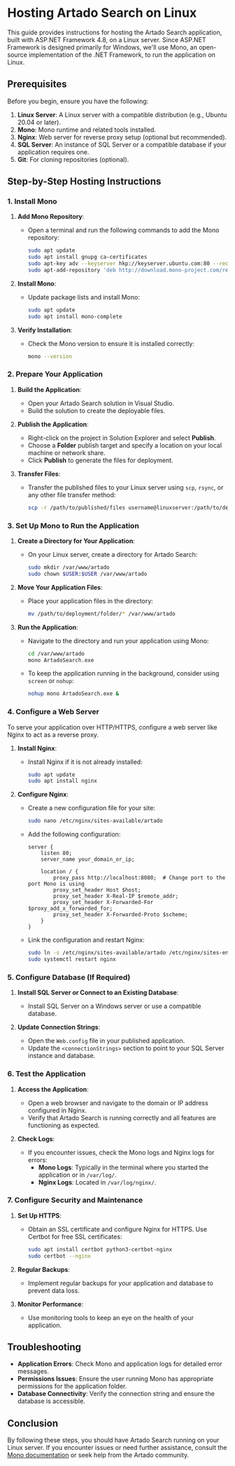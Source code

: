 # Hosting Artado Search on Linux

This guide provides instructions for hosting the Artado Search application, built with ASP.NET Framework 4.8, on a Linux server. Since ASP.NET Framework is designed primarily for Windows, we'll use Mono, an open-source implementation of the .NET Framework, to run the application on Linux.

## Prerequisites

Before you begin, ensure you have the following:

1. **Linux Server**: A Linux server with a compatible distribution (e.g., Ubuntu 20.04 or later).
2. **Mono**: Mono runtime and related tools installed.
3. **Nginx**: Web server for reverse proxy setup (optional but recommended).
4. **SQL Server**: An instance of SQL Server or a compatible database if your application requires one.
5. **Git**: For cloning repositories (optional).

## Step-by-Step Hosting Instructions

### 1. Install Mono

1. **Add Mono Repository**:
   - Open a terminal and run the following commands to add the Mono repository:
     ```bash
     sudo apt update
     sudo apt install gnupg ca-certificates
     sudo apt-key adv --keyserver hkp://keyserver.ubuntu.com:80 --recv-keys 0x0x0
     sudo apt-add-repository 'deb http://download.mono-project.com/repo/ubuntu stable main'
     ```

2. **Install Mono**:
   - Update package lists and install Mono:
     ```bash
     sudo apt update
     sudo apt install mono-complete
     ```

3. **Verify Installation**:
   - Check the Mono version to ensure it is installed correctly:
     ```bash
     mono --version
     ```

### 2. Prepare Your Application

1. **Build the Application**:
   - Open your Artado Search solution in Visual Studio.
   - Build the solution to create the deployable files.

2. **Publish the Application**:
   - Right-click on the project in Solution Explorer and select **Publish**.
   - Choose a **Folder** publish target and specify a location on your local machine or network share.
   - Click **Publish** to generate the files for deployment.

3. **Transfer Files**:
   - Transfer the published files to your Linux server using `scp`, `rsync`, or any other file transfer method:
     ```bash
     scp -r /path/to/published/files username@linuxserver:/path/to/deployment/folder
     ```

### 3. Set Up Mono to Run the Application

1. **Create a Directory for Your Application**:
   - On your Linux server, create a directory for Artado Search:
     ```bash
     sudo mkdir /var/www/artado
     sudo chown $USER:$USER /var/www/artado
     ```

2. **Move Your Application Files**:
   - Place your application files in the directory:
     ```bash
     mv /path/to/deployment/folder/* /var/www/artado
     ```

3. **Run the Application**:
   - Navigate to the directory and run your application using Mono:
     ```bash
     cd /var/www/artado
     mono ArtadoSearch.exe
     ```

   - To keep the application running in the background, consider using `screen` or `nohup`:
     ```bash
     nohup mono ArtadoSearch.exe &
     ```

### 4. Configure a Web Server

To serve your application over HTTP/HTTPS, configure a web server like Nginx to act as a reverse proxy.

1. **Install Nginx**:
   - Install Nginx if it is not already installed:
     ```bash
     sudo apt update
     sudo apt install nginx
     ```

2. **Configure Nginx**:
   - Create a new configuration file for your site:
     ```bash
     sudo nano /etc/nginx/sites-available/artado
     ```
   
   - Add the following configuration:
     ```nginx
     server {
         listen 80;
         server_name your_domain_or_ip;

         location / {
             proxy_pass http://localhost:8080;  # Change port to the port Mono is using
             proxy_set_header Host $host;
             proxy_set_header X-Real-IP $remote_addr;
             proxy_set_header X-Forwarded-For $proxy_add_x_forwarded_for;
             proxy_set_header X-Forwarded-Proto $scheme;
         }
     }
     ```
   
   - Link the configuration and restart Nginx:
     ```bash
     sudo ln -s /etc/nginx/sites-available/artado /etc/nginx/sites-enabled/
     sudo systemctl restart nginx
     ```

### 5. Configure Database (If Required)

1. **Install SQL Server or Connect to an Existing Database**:
   - Install SQL Server on a Windows server or use a compatible database.

2. **Update Connection Strings**:
   - Open the `Web.config` file in your published application.
   - Update the `<connectionStrings>` section to point to your SQL Server instance and database.

### 6. Test the Application

1. **Access the Application**:
   - Open a web browser and navigate to the domain or IP address configured in Nginx.
   - Verify that Artado Search is running correctly and all features are functioning as expected.

2. **Check Logs**:
   - If you encounter issues, check the Mono logs and Nginx logs for errors:
     - **Mono Logs**: Typically in the terminal where you started the application or in `/var/log/`.
     - **Nginx Logs**: Located in `/var/log/nginx/`.

### 7. Configure Security and Maintenance

1. **Set Up HTTPS**:
   - Obtain an SSL certificate and configure Nginx for HTTPS. Use Certbot for free SSL certificates:
     ```bash
     sudo apt install certbot python3-certbot-nginx
     sudo certbot --nginx
     ```

2. **Regular Backups**:
   - Implement regular backups for your application and database to prevent data loss.

3. **Monitor Performance**:
   - Use monitoring tools to keep an eye on the health of your application.

## Troubleshooting

- **Application Errors**: Check Mono and application logs for detailed error messages.
- **Permissions Issues**: Ensure the user running Mono has appropriate permissions for the application folder.
- **Database Connectivity**: Verify the connection string and ensure the database is accessible.

## Conclusion

By following these steps, you should have Artado Search running on your Linux server. If you encounter issues or need further assistance, consult the [Mono documentation](https://www.mono-project.com/docs/) or seek help from the Artado community.
